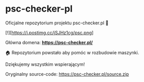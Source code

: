 # psc-checker-pl
Oficjalne repozytorium projektu psc-checker.pl 🌻

[!][https://i.postimg.cc/jSJHz1cg/psc.png]


Główna domena: **https://psc-checker.pl/**


🏠 Repozytorium powstało aby pomóc w rozbudowie maszynki.


Dziękujemy wszystkim wspierającym!



Oryginalny source-code: https://psc-checker.pl/source.zip
